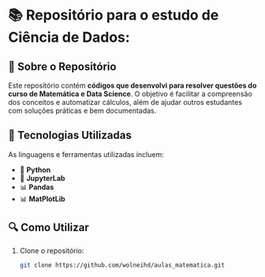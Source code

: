 # 📚 Repositório para o estudo de Ciência de Dados:

## 📖 Sobre o Repositório  

Este repositório contém **códigos que desenvolvi para resolver questões do curso de Matemática e Data Science**. O objetivo é facilitar a compreensão dos conceitos e automatizar cálculos, além de ajudar outros estudantes com soluções práticas e bem documentadas.  

## 🚀 Tecnologias Utilizadas 
 
As linguagens e ferramentas utilizadas incluem:  
- 🐍 **Python**  
- 📓 **JupyterLab**  
- 📊 **Pandas**
- 📊 **MatPlotLib**

## 🔍 Como Utilizar  

1. Clone o repositório:  
   ```bash
   git clone https://github.com/wolneihd/aulas_matematica.git
   ```
